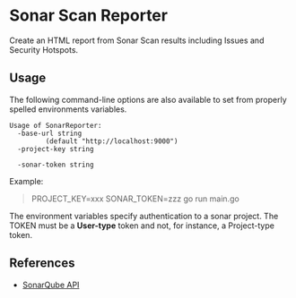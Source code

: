 # Sonar Scan Reporter

Create an HTML report from Sonar Scan results including Issues and Security Hotspots.

## Usage
The following command-line options are also available to set from properly spelled environments variables.
```aiignore
Usage of SonarReporter:
  -base-url string
         (default "http://localhost:9000")
  -project-key string
        
  -sonar-token string
```

Example:
  > PROJECT_KEY=xxx SONAR_TOKEN=zzz go run main.go

The environment variables specify authentication to a sonar project. The TOKEN must be a **User-type** token and not, for instance, a Project-type token.

## References
* [SonarQube API](https://next.sonarqube.com/sonarqube/web_api/api/issues)

